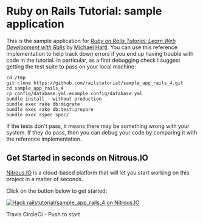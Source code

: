 # Ruby on Rails Tutorial: sample application

This is the sample application for
[*Ruby on Rails Tutorial: Learn Web Development with Rails*](http://railstutorial.org/)
by [Michael Hartl](http://michaelhartl.com/). You can use this reference implementation to help track down errors if you end up having trouble with code in the tutorial. In particular, as a first debugging check I suggest getting the test suite to pass on your local machine:

    cd /tmp
    git clone https://github.com/railstutorial/sample_app_rails_4.git
    cd sample_app_rails_4
    cp config/database.yml.example config/database.yml
    bundle install --without production
    bundle exec rake db:migrate
    bundle exec rake db:test:prepare
    bundle exec rspec spec/

If the tests don't pass, it means there may be something wrong with your system. If they do pass, then you can debug your code by comparing it with the reference implementation.

## Get Started in seconds on Nitrous.IO

[Nitrous.IO](https://www.nitrous.io/?utm_source=github.com&utm_campaign=railstutorial-sample_app_rails_4&utm_medium=hackonnitrous) is a cloud-based platform that will let you start working on this project in a matter of seconds.

Click on the button below to get started:

[![Hack railstutorial/sample_app_rails_4 on
Nitrous.IO](https://d3o0mnbgv6k92a.cloudfront.net/assets/hack-l-v1-3cc067e71372f6045e1949af9d96095b.png)](https://www.nitrous.io/hack_button?source=embed&runtime=rails&repo=railstutorial%2Fsample_app_rails_4&file_to_open=README.nitrous.md)

Travis
CircleCi - Push to start
